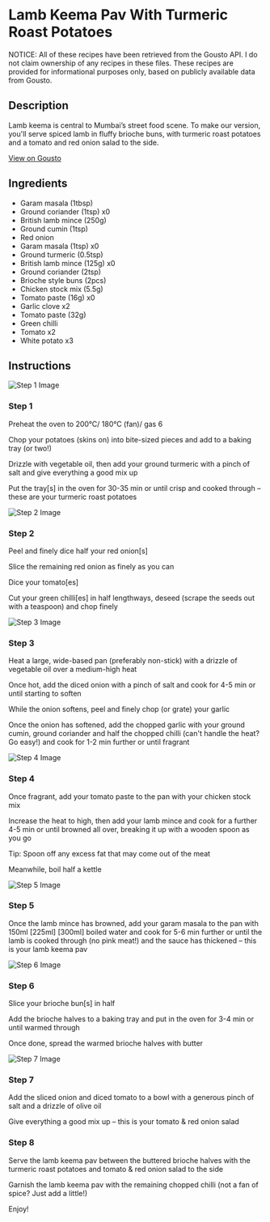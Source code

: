 # Lamb Keema Pav With Turmeric Roast Potatoes

NOTICE: All of these recipes have been retrieved from the Gousto API. I do not claim ownership of any recipes in these files. These recipes are provided for informational purposes only, based on publicly available data from Gousto.

## Description

Lamb keema is central to Mumbai’s street food scene. To make our version, you'll serve spiced lamb in fluffy brioche buns, with turmeric roast potatoes and a tomato and red onion salad to the side. 

[View on Gousto](https://www.gousto.co.uk/recipes/cookbook/lamb-keema-pav-with-turmeric-roast-potatoes)

## Ingredients

- Garam masala (1tbsp)
- Ground coriander (1tsp) x0
- British lamb mince (250g)
- Ground cumin (1tsp)
- Red onion
- Garam masala (1tsp) x0
- Ground turmeric (0.5tsp)
- British lamb mince (125g) x0
- Ground coriander (2tsp)
- Brioche style buns (2pcs)
- Chicken stock mix (5.5g)
- Tomato paste (16g) x0
- Garlic clove x2
- Tomato paste (32g)
- Green chilli
- Tomato x2
- White potato x3

## Instructions

![Step 1 Image](https://production-media.gousto.co.uk/cms/recipe-step-image/RC1832Step-1-x200.jpg)

### Step 1

Preheat the oven to 200°C/ 180°C (fan)/ gas 6

Chop your potatoes (skins on) into bite-sized pieces and add to a baking tray (or two!)

Drizzle with vegetable oil, then add your ground turmeric with a pinch of salt and give everything a good mix up

Put the tray[s] in the oven for 30-35 min or until crisp and cooked through – these are your turmeric roast potatoes

![Step 2 Image](https://production-media.gousto.co.uk/cms/recipe-step-image/RC1832Step-2-x200.jpg)

### Step 2

Peel and finely dice half your red onion[s]

Slice the remaining red onion as finely as you can

Dice your tomato[es]

Cut your green chilli[es] in half lengthways, deseed (scrape the seeds out with a teaspoon) and chop finely

![Step 3 Image](https://production-media.gousto.co.uk/cms/recipe-step-image/RC1832Step-3-x200.jpg)

### Step 3

Heat a large, wide-based pan (preferably non-stick) with a drizzle of vegetable oil over a medium-high heat

Once hot, add the diced onion with a pinch of salt and cook for 4-5 min or until starting to soften

While the onion softens, peel and finely chop (or grate) your garlic

Once the onion has softened, add the chopped garlic with your ground cumin, ground coriander and half the chopped chilli (can't handle the heat? Go easy!) and cook for 1-2 min further or until fragrant

![Step 4 Image](https://production-media.gousto.co.uk/cms/recipe-step-image/RC1832Step-4-x200.jpg)

### Step 4

Once fragrant, add your tomato paste to the pan with your chicken stock mix

Increase the heat to high, then add your lamb mince and cook for a further 4-5 min or until browned all over, breaking it up with a wooden spoon as you go

Tip: Spoon off any excess fat that may come out of the meat

Meanwhile, boil half a kettle

![Step 5 Image](https://production-media.gousto.co.uk/cms/recipe-step-image/RC1832Step-5-x200.jpg)

### Step 5

Once the lamb mince has browned, add your garam masala to the pan with 150ml <span class="text-purple">[225ml]</span><span class="text-danger"> [300ml]</span> boiled water and cook for 5-6 min further or until the lamb is cooked through (no pink meat!) and the sauce has thickened – this is your lamb keema pav

![Step 6 Image](https://production-media.gousto.co.uk/cms/recipe-step-image/RC1832Step-6-x200.jpg)

### Step 6

Slice your brioche bun[s] in half

Add the brioche halves to a baking tray and put in the oven for 3-4 min or until warmed through

Once done, spread the warmed brioche halves with butter

![Step 7 Image](https://production-media.gousto.co.uk/cms/recipe-step-image/RC1832Step-7-x200.jpg)

### Step 7

Add the sliced onion and diced tomato to a bowl with a generous pinch of salt and a drizzle of olive oil

Give everything a good mix up – this is your tomato & red onion salad

### Step 8

Serve the lamb keema pav between the buttered brioche halves with the turmeric roast potatoes and tomato & red onion salad to the side

Garnish the lamb keema pav with the remaining chopped chilli (not a fan of spice? Just add a little!)

Enjoy!

